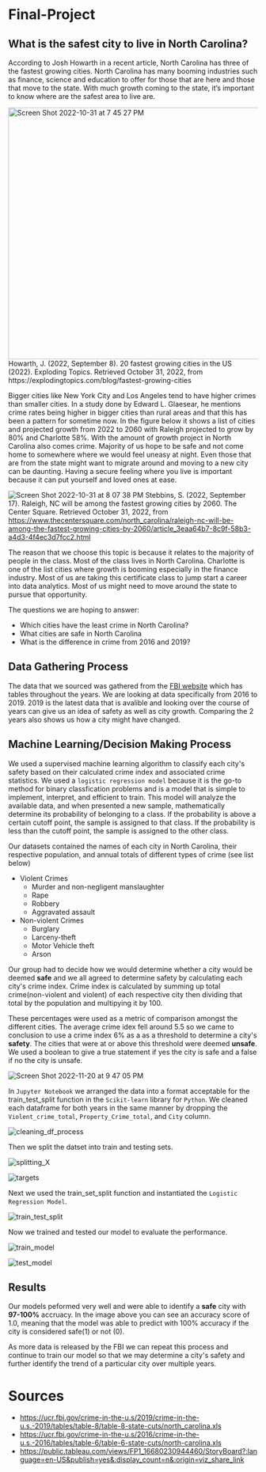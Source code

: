# Final-Project
## **What is the safest city to live in North Carolina?**
According to Josh Howarth in a recent article, North Carolina has three of the fastest growing cities. North Carolina has many booming industries such as finance, science and education to offer for those that are here and those that move to the state. With much growth coming to the state, it’s important to know where are the safest area to live are.

<img width="509" alt="Screen Shot 2022-10-31 at 7 45 27 PM" src="https://user-images.githubusercontent.com/107590706/199130099-914086e9-1151-4746-974e-36cc8f8e3466.png">
Howarth, J. (2022, September 8). 20 fastest growing cities in the US (2022). Exploding Topics. Retrieved October 31, 2022, from https://explodingtopics.com/blog/fastest-growing-cities

Bigger cities like New York City and Los Angeles tend to have higher crimes than smaller cities. In a study done by Edward L. Glaesear, he mentions crime rates being higher in bigger cities than rural areas and that this has been a pattern for sometime now. In the figure below it shows a list of cities and projected growth from 2022 to 2060 with Raleigh projected to grow by 80% and Charlotte 58%. With the amount of growth project in North Carolina also comes crime. Majority of us hope to be safe and not come home to somewhere where we would feel uneasy at night. Even those that are from the state might want to migrate around and moving to a new city can be daunting. Having a secure feeling where you live is important because it can put yourself and loved ones at ease.

![Screen Shot 2022-10-31 at 8 07 38 PM](https://user-images.githubusercontent.com/107590706/199131776-d0f2faef-62e5-4bef-b1f8-941712f65fd2.png)
Stebbins, S. (2022, September 17). Raleigh, NC will be among the fastest growing cities by 2060. The Center Square. Retrieved October 31, 2022, from https://www.thecentersquare.com/north_carolina/raleigh-nc-will-be-among-the-fastest-growing-cities-by-2060/article_3eaa64b7-8c9f-58b3-a4d3-4f4ec3d7fcc2.html 

The reason that we choose this topic is because it relates to the majority of people in the class. Most of the class lives in North Carolina. Charlotte is one of the list cities where growth is booming especially in the finance industry. Most of us are taking this certificate class to jump start a career into data analytics. Most of us might need to move around the state to pursue that opportunity.

The questions we are hoping to answer:
* Which cities have the least crime in North Carolina?
* What cities are safe in North Carolina
* What is the difference in crime from 2016 and 2019?

## Data Gathering Process
 
The data that we sourced was gathered from the [FBI website](https://ucr.fbi.gov/crime-in-the-u.s/2016/crime-in-the-u.s.-2016/tables/table-6/table-6-state-cuts/north-carolina.xls) which has tables throughout the years. We are looking at data specifically from 2016 to 2019. 2019 is the latest data that is avalible and looking over the course of years can give us an idea of safety as well as city growth. Comparing the 2 years also shows us how a city might have changed.

## Machine Learning/Decision Making Process

We used a supervised machine learning algorithm to classify each city's safety based on their calculated crime index and associated crime statistics. We used a `logistic regression model` because it is the go-to method for binary classfication problems and is a model that is simple to implement, interpret, and efficient to train. This model will analyze the available data, and when presented a new sample, mathematically determine its probability of belonging to a class. If the probability is above a certain cutoff point, the sample is assigned to that class. If the probability is less than the cutoff point, the sample is assigned to the other class.

Our datasets contained the names of each city in North Carolina, their respective population, and annual totals of different types of crime (see list below)

  * Violent Crimes
    * Murder and non-negligent manslaughter
    * Rape
    * Robbery
    * Aggravated assault
  * Non-violent Crimes
    * Burglary
    * Larceny-theft
    * Motor Vehicle theft  
    * Arson

Our group had to decide how we would determine whether a city would be deemed **safe** and we all agreed to determine safety by calculating each city's crime index. Crime index is calculated by summing up total crime(non-violent and violent) of each respective city then dividing that total by the population and multipying it by 100. 

These percentages were used as a metric of comparison amongst the different cities. The average crime idex fell around 5.5 so we came to conclusion to use a crime index 6% as a  as a threshold to determine a city's **safety**. The cities that were at or above this threshold were deemed **unsafe**. We used a boolean to give a true statement if yes the city is safe and a false if no the city is unsafe.

![Screen Shot 2022-11-20 at 9 47 05 PM](https://user-images.githubusercontent.com/107590706/202952529-737bd7e9-0302-4d60-8867-d7189b39f39d.png)


In `Jupyter Notebook` we arranged the data into a format acceptable for the train_test_split function in the `Scikit-learn` library for `Python`. We cleaned each dataframe for both years in the same manner by dropping the `Violent_crime_total`, `Property_Crime_total`, and `City` column. 

![cleaning_df_process](https://user-images.githubusercontent.com/107579508/203107324-4ccd88ba-7365-46da-ba82-83d15bede302.png)

Then we split the datset into train and testing sets.

![splitting_X](https://user-images.githubusercontent.com/107579508/203109073-7d1a20e2-b9fe-4273-a993-ada4d4762749.png)

![targets](https://user-images.githubusercontent.com/107579508/203109149-c3696ced-5545-48e6-85a4-e604379020dc.png)

Next we used the train_set_split function and instantiated the `Logistic Regression Model`.

![train_test_split](https://user-images.githubusercontent.com/107579508/203109260-b70ee1ac-073c-436f-a599-887cc0692b27.png)

Now we trained and tested our model to evaluate the performance.

![train_model](https://user-images.githubusercontent.com/107579508/203109605-79153b76-4b51-485d-9221-6f3afc3b96fc.png)

![test_model](https://user-images.githubusercontent.com/107579508/203109656-31bfa537-0144-4839-a9b2-14ada609ce78.png)

## Results

Our models peformed very well and were able to identify a **safe** city with **97-100%** accruacy. In the image above you can see an accuracy score of 1.0, meaning that the model was able to predict with 100% accuracy if the city is considered safe(1) or not (0).

As more data is released by the FBI we can repeat this process and continue to train our model so that we may determine a city's safety and further identify the trend of a particular city over multiple years.


# Sources
 * https://ucr.fbi.gov/crime-in-the-u.s/2019/crime-in-the-u.s.-2019/tables/table-8/table-8-state-cuts/north_carolina.xls
 * https://ucr.fbi.gov/crime-in-the-u.s/2016/crime-in-the-u.s.-2016/tables/table-6/table-6-state-cuts/north-carolina.xls
 * https://public.tableau.com/views/FP1_16680230944460/StoryBoard?:language=en-US&publish=yes&:display_count=n&:origin=viz_share_link
